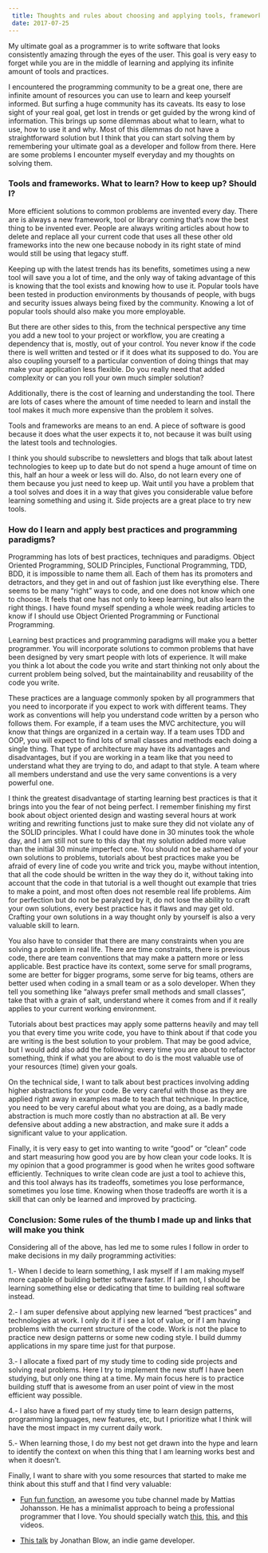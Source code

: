 ```yaml
---
 title: Thoughts and rules about choosing and applying tools, frameworks and best practices in programming and web development 
 date: 2017-07-25
---
```


My ultimate goal as a programmer is to write software that looks consistently amazing through the eyes of the user. This goal is very easy to forget while you are in the middle of learning and applying its infinite amount of tools and practices.

I encountered the programming community to be a great one, there are infinite amount of resources you can use to learn and keep yourself informed. But surfing a huge community has its caveats. Its easy to lose sight of your real goal, get lost in trends or get guided by the wrong kind of information. This brings up some dilemmas about what to learn, what to use, how to use it and why. Most of this dilemmas do not have a straightforward solution but I think that you can start solving them by remembering your ultimate goal as a developer and follow from there. Here are some problems I encounter myself everyday and my thoughts on solving them.

### Tools and frameworks. What to learn? How to keep up? Should I?

More efficient solutions to common problems are invented every day. There are is always a new framework, tool or library coming that’s now the best thing to be invented ever. People are always writing articles about how to delete and replace all your current code that uses all these other old frameworks into the new one because nobody in its right state of mind would still be using that legacy stuff.

Keeping up with the latest trends has its benefits, sometimes using a new tool will save you a lot of time, and the only way of taking advantage of this is knowing that the tool exists and knowing how to use it. Popular tools have been tested in production environments by thousands of people, with bugs and security issues always being fixed by the community. Knowing a lot of popular tools should also make you more employable.

But there are other sides to this, from the technical perspective any time you add a new tool to your project or workflow, you are creating a dependency that is, mostly, out of your control. You never know if the code there is well written and tested or if it does what its supposed to do. You are also coupling yourself to a particular convention of doing things that may make your application less flexible. Do you really need that added complexity or can you roll your own much simpler solution?

Additionally, there is the cost of learning and understanding the tool. There are lots of cases where the amount of time needed to learn and install the tool makes it much more expensive than the problem it solves.

Tools and frameworks are means to an end. A piece of software is good because it does what the user expects it to, not because it was built using the latest tools and technologies.

I think you should subscribe to newsletters and blogs that talk about latest technologies to keep up to date but do not spend a huge amount of time on this, half an hour a week or less will do. Also, do not learn every one of them because you just need to keep up. Wait until you have a problem that a tool solves and does it in a way that gives you considerable value before learning something and using it. Side projects are a great place to try new tools. 

### How do I learn and apply best practices and programming paradigms?

Programming has lots of best practices, techniques and paradigms. Object Oriented Programming, SOLID Principles, Functional Programming, TDD, BDD, it is impossible to name them all. Each of them has its promoters and detractors, and they get in and out of fashion just like everything else. There seems to be many “right” ways to code, and one does not know which one to choose. It feels that one has not only to keep learning, but also learn the right things. I have found myself spending a whole week reading articles to know if I should use Object Oriented Programming or Functional Programming. 

Learning best practices and programming paradigms will make you a better programmer. You will incorporate solutions to common problems that have been designed by very smart people with lots of experience. It will make you think a lot about the code you write and start thinking not only about the current problem being solved, but the maintainability and reusability of the code you write. 

These practices are a language commonly spoken by all programmers that you need to incorporate if you expect to work with different teams. They work as conventions will help you understand code written by a person who follows them. For example, if a team uses the MVC architecture, you will know that things are organized in a certain way. If a team uses TDD and OOP, you will expect to find lots of small classes and methods each doing a single thing. That type of architecture may have its advantages and disadvantages, but if you are working in a team like that you need to understand what they are trying to do, and adapt to that style. A team where all members understand and use the very same conventions is a very powerful one.

I think the greatest disadvantage of starting learning best practices is that it brings into you the fear of not being perfect. I remember finishing my first book about object oriented design and wasting several hours at work writing and rewriting functions just to make sure they did not violate any of the SOLID principles. What I could have done in 30 minutes took the whole day, and I am still not sure to this day that my solution added more value than the initial 30 minute imperfect one. You should not be ashamed of your own solutions to problems, tutorials about best practices make you be afraid of every line of code you write and trick you, maybe without intention, that all the code should be written in the way they do it, without taking into account that the code in that tutorial is a well thought out example that tries to make a point, and most often does not resemble real life problems. Aim for perfection but do not be paralyzed by it, do not lose the ability to craft your own solutions, every best practice has it flaws and may get old. Crafting your own solutions in a way thought only by yourself is also a very valuable skill to learn.

You also have to consider that there are many constraints when you are solving a problem in real life. There are time constraints, there is previous code, there are team conventions that may make a pattern more or less applicable. Best practice have its context, some serve for small programs, some are better for bigger programs, some serve for big teams, others are better used when coding in a small team or as a solo developer. When they tell you something like “always prefer small methods and small classes”, take that with a grain of salt, understand where it comes from and if it really applies to your current working environment.

Tutorials about best practices may apply some patterns heavily and may tell you that every time you write code, you have to think about if that code you are writing is the best solution to your problem. That may be good advice, but I would add also add the following: every time you are about to refactor something, think if what you are about to do is the most valuable use of your resources (time) given your goals.

On the technical side, I want to talk about best practices involving adding higher abstractions for your code. Be very careful with those as they are applied right away in examples made to teach that technique. In practice, you need to be very careful about what you are doing, as a badly made abstraction is much more costly than no abstraction at all. Be very defensive about adding a new abstraction, and make sure it adds a significant value to your application.

Finally, it is very easy to get into wanting to write “good” or “clean” code and start measuring how good you are by how clean your code looks. It is my opinion that a good programmer is good when he writes good software efficiently. Techniques to write clean code are just a tool to achieve this, and this tool always has its tradeoffs, sometimes you lose performance, sometimes you lose time. Knowing when those tradeoffs are worth it is a skill that can only be learned and improved by practicing.

### Conclusion: Some rules of the thumb I made up and links that will make you think

Considering all of the above, has led me to some rules I follow in order to make decisions in my daily programming activities:

1.- When I decide to learn something, I ask myself if I am making myself more capable of building better software faster. If I am not, I should be learning something else or dedicating that time to building real software instead.

2.- I am super defensive about applying new learned “best practices” and technologies at work. I only do it if i see a lot of value, or if I am having problems with the current structure of the code. Work is not the place to practice new design patterns or some new coding style. I build dummy applications in my spare time just for that purpose.

3.- I allocate a fixed part of my study time to coding side projects and solving real problems. Here I try to implement the new stuff I have been studying, but only one thing at a time. My main focus here is to practice building stuff that is awesome from an user point of view in the most efficient way possible.

4.- I also have a fixed part of my study time to learn design patterns, programming languages, new features, etc, but I prioritize what I think will have the most impact in my current daily work.

5.- When learning those, I do my best not get drawn into the hype and learn to identify the context on when this thing that I am learning works best and when it doesn’t.


Finally, I want to share with you some resources that started to make me think about this stuff and that I find very valuable:

* [Fun fun function](https://www.youtube.com/channel/UCO1cgjhGzsSYb1rsB4bFe4Q), an awesome you tube channel made by Mattias Johansson. He has a minimalist approach to being a professional programmer that I love. You should specially watch [this](https://www.youtube.com/watch?v=DFP6UDgVJtE), [this](https://www.youtube.com/watch?v=Bks59AaHe1c), and [this](https://www.youtube.com/watch?v=2qYll837a_0) videos.

* [This talk](https://www.youtube.com/watch?v=JjDsP5n2kSM) by Jonathan Blow, an indie game developer.



